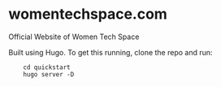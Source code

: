 # womentechspace.com
Official Website of Women Tech Space

Built using Hugo. To get this running, clone the repo and run:
``` 
	cd quickstart
	hugo server -D 
```  
